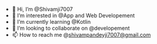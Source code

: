 - 👋 Hi, I’m @Shivamji7007
- 👀 I’m interested in   @App and Web Developement
- 🌱 I’m currently learning @Kotlin 
- 💞️ I’m looking to collaborate on @developement
- 📫 How to reach me  @shivampandeyji7007@gmail.com

<!---
Shivamji7007/Shivamji7007 is a ✨ special ✨ repository because its `README.md` (this file) appears on your GitHub profile.
You can click the Preview link to take a look at your changes.
--->
